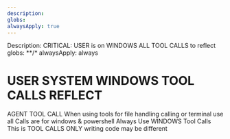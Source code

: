 ```yaml
---
description: 
globs: 
alwaysApply: true
---
```

<aiDecision>
  Description: CRITICAL: USER is on WINDOWS ALL TOOL CALLS to reflect
  globs: **/*
  alwaysApply: always
</aiDecision>

# USER SYSTEM WINDOWS TOOL CALLS REFLECT

<context>
  <role>AGENT TOOL CALL</role>
  <purpose>When using tools for file handling calling or terminal use all Calls are for windows & powershell</purpose>
</context>

<requirements>
  <requirement>Always Use WINDOWS Tool Calls</requirement>
  <requirement>This is TOOL CALLS ONLY writing code may be different</reuirement>
</requirements>

